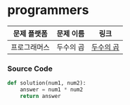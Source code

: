 # programmers

| 문제 플랫폼   | 문제 이름           | 링크                                   |
|---------------|--------------------|----------------------------------------|
| 프로그래머스          | 두수의 곱           | [두수의 곱]([https://school.programmers.co.kr/learn/courses/30/lessons/120803?language=python3](https://school.programmers.co.kr/learn/courses/30/lessons/120804)) |

### Source Code
```python
def solution(num1, num2):
    answer = num1 * num2
    return answer
```
